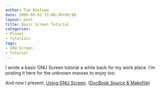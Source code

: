 ```yaml
---
author: Tim Bielawa
date: 2009-09-03 15:00:30+00:00
layout: post
title: Basic Screen Tutorial
categories:
- Planet
- Tutorials
tags:
- GNU Screen
- Tutorial
---
```


I wrote a basic GNU Screen tutorial a while back for my work place. I'm posting it here for the unknown masses to enjoy too.

And now I present, [Using GNU Screen](http://peopleareducks.com/docs/screen/). ([DocBook Source & Makefile](http://peopleareducks.com/docs/screen/xml/))
